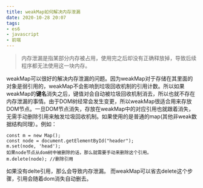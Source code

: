 ```yaml
---
title: weakMap如何解决内存泄漏
date: 2020-10-28 20:07
tags:
- es6
- javascript
- 前端
---
```


>内存泄漏是指某部分内存被占用，使用完之后却没有正确释放掉，导致后续程序都无法使用这一块内存。

weakMap可以很好的解决内存泄漏的问题。因为weakMap对于存储在其里面的对象是弱引用的，weakMap不会影响到垃圾回收机制的引用计数。所以如果weakMap的**键名**消失之后，键值对会自动被垃圾回收机制消去，所以也就不存在内存泄漏的事情。由于DOM树经常会发生变更，所以weakMap很适合用来存放DOM节点。一旦DOM节点消失，存放在weakMap中的对应引用也就跟着消失，无需手动删除引用来触发垃圾回收机制。如果使用的是普通的map(其他非weak数据结构同理）。例如：
```
const m = new Map();
const node = document.getElementById("header");
m.set(node, 'head');
如果node节点从dom树中被删除的话，那么就需要手动来删除这个引用。
m.delete(node); //删除引用
```
如果没有delte引用，那么会导致内存泄漏。
而weakMap可以省去delete这个步骤，引用会随着dom消失自动删去。